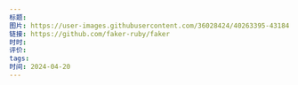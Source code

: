 ```yaml
---
标题: 
图片: https://user-images.githubusercontent.com/36028424/40263395-4318481e-5b44-11e8-92e5-3dcc1ce169b3.png
链接: https://github.com/faker-ruby/faker
时时: 
评价: 
tags: 
时间: 2024-04-20
---
```


